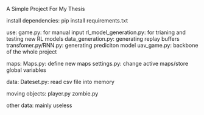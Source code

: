 A Simple Project For My Thesis

install dependencies:
    pip install requirements.txt

use:
    game.py: for manual input
    rl_model_generation.py: for trianing and testing new RL models
    data_generation.py: generating replay buffers
    transfomer.py/RNN.py: generating prediciton model
    uav_game.py: backbone of the whole project

maps:
    Maps.py: define new maps
    settings.py: change active maps/store global variables

data:
    Dateset.py: read csv file into memory

moving objects:
    player.py
    zombie.py

other data:
    mainly useless